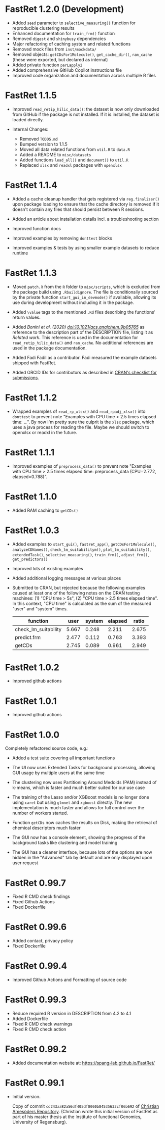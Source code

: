 # FastRet 1.2.0 (Development) <!-- Branch: improve115 -->

- Added `seed` parameter to `selective_measuring()` function for reproducible
  clustering results
- Enhanced documentation for `train_frm()` function
- Removed `digest` and `shinybusy` dependencies
- Major refactoring of caching system and related functions
- Removed mock files from `inst/mockdata/`
- Removed objects: `getCDsFor1Molecule()`, `get_cache_dir()`, `ram_cache` (these
  were exported, but declared as internal)
- Added private function `parLapply2`
- Added comprehensive GitHub Copilot instructions file
- Improved code organization and documentation across multiple R files

# FastRet 1.1.5 <!-- Commit Date: 2025-06-26 -->

- Improved `read_retip_hilic_data()`:
  the dataset is now only downloaded from GitHub if the package is not installed.
  If it is installed, the dataset is loaded directly.

- Internal Changes:
  - Removed `TODOS.md`
  - Bumped version to 1.1.5
  - Moved all data related functions from `util.R` to `data.R`
  - Added a README to `misc/datasets`
  - Added functions `load_all()` and `document()` to `util.R`
  - Replaced `xlsx` and `readxl` packages with `openxlsx`

# FastRet 1.1.4 <!-- Commit Date: 2025-02-08 -->

- Added a cache cleanup handler that gets registered via
  `reg.finalizer()` upon package loading to ensure that the cache
  directory is removed if it doesn't contain any files that should
  persist between R sessions.

- Added an article about installation details incl. a
  troubleshooting section

- Improved function docs

- Improved examples by removing `donttest` blocks

- Improved examples & tests by using smaller example datasets to
  reduce runtime

# FastRet 1.1.3 <!-- Commit Date: 2024-06-24 -->

- Moved `patch.R` from the `R` folder to `misc/scripts`, which is
  excluded from the package build using `.Rbuildignore`. The file
  is conditionally sourced by the private function
  `start_gui_in_devmode()` if available, allowing its use during
  development without including it in the package.

- Added `\value` tags to the mentioned `.Rd` files describing the
  functions' return values.

- Added *Bonini et al. (2020) <doi:10.1021/acs.analchem.9b05765>*
  as reference to the description part of the DESCRIPTION file,
  listing  it as *Related work*. This reference is used in the
  documentation for `read_retip_hilic_data()` and `ram_cache`. No
  additional references are used in the package documentation.

- Added Fadi Fadil as a contributor. Fadi measured the example
  datasets shipped with FastRet.

- Added ORCID IDs for contributors as described in [CRAN's
  checklist for submissions].

[CRAN's checklist for submissions]:
    https://cran.r-project.org/web/packages/submission_checklist.html

# FastRet 1.1.2 <!-- Commit Date: 2024-06-18 -->

- Wrapped examples of `read_rp_xlsx()` and `read_rpadj_xlsx()`
  into `donttest` to prevent note "Examples with CPU time > 2.5
  times elapsed time: ...". By now I'm pretty sure the culprit is
  the `xlsx` package, which uses a java process for reading the
  file. Maybe we should switch to openxlsx or readxl in the
  future.

# FastRet 1.1.1 <!-- Commit Date: 2024-06-18 -->

- Improved examples of `preprocess_data()` to prevent note
  "Examples with CPU time > 2.5 times elapsed time:
  preprocess_data (CPU=2.772, elapsed=0.788)".

# FastRet 1.1.0 <!-- Commit Date: 2024-06-17 -->

- Added RAM caching to `getCDs()`

# FastRet 1.0.3 <!-- Commit Date: 2024-06-13 -->

- Added examples to `start_gui()`, `fastret_app()`, `getCDsFor1Molecule()`,
  `analyzeCDNames()`, `check_lm_suitabilitym()`, `plot_lm_suitability()`,
  `extendedTask()`, `selective_measuring()`, `train_frm()`, `adjust_frm()`,
  `get_predictors()`
- Improved lots of existing examples
- Added additional logging messages at various places
- Submitted to CRAN, but rejected because the following examples
  caused at least one of the following notes on the CRAN testing
  machines: (1) "CPU time > 5s", (2) "CPU time > 2.5 times elapsed
  time". In this context, "CPU time" is calculated as the sum of
  the measured "user" and "system" times.

  | function             | user  | system | elapsed | ratio |
  | -------------------- | ------| ------ | ------- | ----- |
  | check_lm_suitability | 5.667 | 0.248  | 2.211   | 2.675 |
  | predict.frm          | 2.477 | 0.112  | 0.763   | 3.393 |
  | getCDs               | 2.745 | 0.089  | 0.961   | 2.949 |

# FastRet 1.0.2 <!-- Commit Date: 2024-06-11 -->

- Improved github actions

# FastRet 1.0.1 <!-- Commit Date: 2024-06-07 -->

- Improved github actions

# FastRet 1.0.0 <!-- Commit Date: 2024-06-07 -->

Completely refactored source code, e.g.:

- Added a test suite covering all important functions

- The UI now uses Extended Tasks for background processing,
  allowing GUI usage by multiple users at the same time

- The clustering now uses Partitioning Around Medoids (PAM)
  instead of k-means, which is faster and much better suited for
  our use case

- The training of the Lasso and/or XGBoost models is no longer
  done using `caret` but using `glmnet` and `xgboost` directly.
  The new implementation is much faster and allows for full
  control over the number of workers started.

- Function `getCDs` now caches the results on Disk, making the
  retrieval of chemical descriptors much faster

- The GUI now has a console element, showing the progress of the
  background tasks like clustering and model training

- The GUI has a cleaner interface, because lots of the options are
  now hidden in the "Advanced" tab by default and are only
  displayed upon user request

# FastRet 0.99.7 <!-- Commit Date: 2023-11-30 -->

- Fixed R CMD check findings
- Fixed Github Actions
- Fixed Dockerfile

# FastRet 0.99.6 <!-- Commit Date: 2023-11-30 -->

- Added contact, privacy policy
- Fixed Dockerfile

# FastRet 0.99.4 <!-- Commit Date: 2023-11-29 -->

- Improved Github Actions and Formatting of source code

# FastRet 0.99.3 <!-- Commit Date: 2023-11-29 -->

- Reduce required R version in DESCRIPTION from 4.2 to 4.1
- Added Dockerfile
- Fixed R CMD check warnings
- Fixed R CMD check action

# FastRet 0.99.2 <!-- Commit Date: 2023-11-27 -->

- Added documentation website at:
  https://spang-lab.github.io/FastRet/

# FastRet 0.99.1 <!-- Commit Date: 2023-11-27 -->

- Initial version.

  Copy of commit `cd243aa82a56df405df8060b84535633cf06b692` of [Christian
  Amesöders Repository](https://github.com/ChristianAmes/FastRet.git).
  (Christian wrote this initial version of FastRet as part of his master thesis
  at the Institute of functional Genomics, University of Regensburg).
